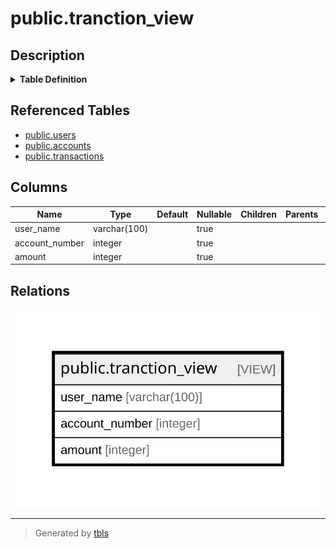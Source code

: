 # public.tranction_view

## Description

<details>
<summary><strong>Table Definition</strong></summary>

```sql
CREATE VIEW tranction_view AS (
 SELECT u.user_name,
    a.account_number,
    t.amount
   FROM ((users u
     JOIN accounts a ON ((a.user_id = u.id)))
     JOIN transactions t ON ((t.account_id = a.id)))
)
```

</details>

## Referenced Tables

- [public.users](public.users.md)
- [public.accounts](public.accounts.md)
- [public.transactions](public.transactions.md)

## Columns

| Name | Type | Default | Nullable | Children | Parents | Comment |
| ---- | ---- | ------- | -------- | -------- | ------- | ------- |
| user_name | varchar(100) |  | true |  |  |  |
| account_number | integer |  | true |  |  |  |
| amount | integer |  | true |  |  |  |

## Relations

![er](public.tranction_view.svg)

---

> Generated by [tbls](https://github.com/k1LoW/tbls)
